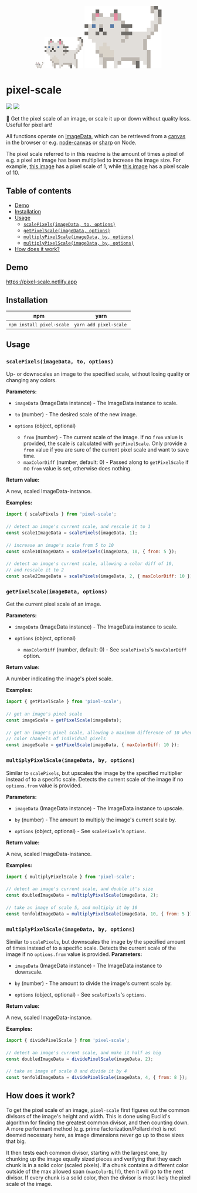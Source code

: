 <p align="center">
<img src="https://github.com/duniul/pixel-scale/blob/main/test/images/pixel-the-cat_x1.png" />
<img src="https://github.com/duniul/pixel-scale/blob/main/test/images/pixel-the-cat_x5.png" />
<img src="https://github.com/duniul/pixel-scale/blob/main/test/images/pixel-the-cat_x10.png" />
</p>

# pixel-scale

[![](https://img.shields.io/npm/v/pixel-scale?color=brightgreen)](https://www.npmjs.com/package/pixel-scale)
[![](https://img.shields.io/bundlephobia/minzip/pixel-scale)](https://bundlephobia.com/result?p=pixel-scale)

📐 Get the pixel scale of an image, or scale it up or down without quality loss. Useful for pixel
art!

All functions operate on [ImageData](https://developer.mozilla.org/en-US/docs/Web/API/ImageData),
which can be retrieved from a
[canvas](https://developer.mozilla.org/en-US/docs/Web/HTML/Element/canvas) in the browser or e.g.
[node-canvas](https://github.com/Automattic/node-canvas) or [sharp](https://github.com/lovell/sharp)
on Node.

The pixel scale referred to in this readme is the amount of times a pixel of e.g. a pixel art image
has been multiplied to increase the image size. For example,
[this image](https://github.com/duniul/pixel-scale/blob/master/test/images/pixel-the-cat_x1.png) has
a pixel scale of 1, while
[this image](https://github.com/duniul/pixel-scale/blob/master/test/images/pixel-the-cat_x10.png)
has a pixel scale of 10.

## Table of contents

- [Demo](#demo)
- [Installation](#installation)
- [Usage](#usage)
  - [`scalePixels(imageData, to, options)`](#scalepixelsimagedata-to-options)
  - [`getPixelScale(imageData, options)`](#getpixelscaleimagedata-options)
  - [`multiplyPixelScale(imageData, by, options)`](#multiplypixelscaleimagedata-by-options)
  - [`multiplyPixelScale(imageData, by, options)`](#multiplypixelscaleimagedata-by-options-1)
- [How does it work?](#how-does-it-work)

## Demo

https://pixel-scale.netlify.app

## Installation

| npm                       | yarn                    |
| ------------------------- | ----------------------- |
| `npm install pixel-scale` | `yarn add pixel-scale`  |

## Usage

### `scalePixels(imageData, to, options)`

Up- or downscales an image to the specified scale, without losing quality or changing any colors.

**Parameters:**

- `imageData` (ImageData instance) - The ImageData instance to scale.

- `to` (number) - The desired scale of the new image.

- `options` (object, optional)
  - `from` (number) - The current scale of the image. If no `from` value is provided, the scale is
    calculated with `getPixelScale`. Only provide a `from` value if you are sure of the current
    pixel scale and want to save time.
  - `maxColorDiff` (number, default: 0) - Passed along to `getPixelScale` if no `from` value is set,
    otherwise does nothing.

**Return value:**

A new, scaled ImageData-instance.

**Examples:**

```js
import { scalePixels } from 'pixel-scale';

// detect an image's current scale, and rescale it to 1
const scale1ImageData = scalePixels(imageData, 1);

// increase an image's scale from 5 to 10
const scale10ImageData = scalePixels(imageData, 10, { from: 5 });

// detect an image's current scale, allowing a color diff of 10,
// and rescale it to 2
const scale2ImageData = scalePixels(imageData, 2, { maxColorDiff: 10 });
```

### `getPixelScale(imageData, options)`

Get the current pixel scale of an image.

**Parameters:**

- `imageData` (ImageData instance) - The ImageData instance to scale.

- `options` (object, optional)

  - `maxColorDiff` (number, default: 0) - See `scalePixels`'s `maxColorDiff` option.

**Return value:**

A number indicating the image's pixel scale.

**Examples:**

```js
import { getPixelScale } from 'pixel-scale';

// get an image's pixel scale
const imageScale = getPixelScale(imageData);

// get an image's pixel scale, allowing a maximum difference of 10 when comparing
// color channels of individual pixels
const imageScale = getPixelScale(imageData, { maxColorDiff: 10 });
```

### `multiplyPixelScale(imageData, by, options)`

Similar to `scalePixels`, but upscales the image by the specified multiplier instead of to a specific scale. Detects the current scale of the image if no `options.from` value is provided.

**Parameters:**

- `imageData` (ImageData instance) - The ImageData instance to upscale.

- `by` (number) - The amount to multiply the image's current scale by.

- `options` (object, optional) - See `scalePixels`'s `options`.

**Return value:**

A new, scaled ImageData-instance.

**Examples:**

```js
import { multiplyPixelScale } from 'pixel-scale';

// detect an image's current scale, and double it's size
const doubledImageData = multiplyPixelScale(imageData, 2);

// take an image of scale 5, and multiply it by 10
const tenfoldImageData = multiplyPixelScale(imageData, 10, { from: 5 });
```

### `multiplyPixelScale(imageData, by, options)`

Similar to `scalePixels`, but downscales the image by the specified amount of times instead of to a specific scale. Detects the current scale of the image if no `options.from` value is provided.
**Parameters:**

- `imageData` (ImageData instance) - The ImageData instance to downscale.

- `by` (number) - The amount to divide the image's current scale by.

- `options` (object, optional) - See `scalePixels`'s `options`.

**Return value:**

A new, scaled ImageData-instance.

**Examples:**

```js
import { dividePixelScale } from 'pixel-scale';

// detect an image's current scale, and make it half as big
const doubledImageData = dividePixelScale(imageData, 2);

// take an image of scale 8 and divide it by 4
const tenfoldImageData = dividePixelScale(imageData, 4, { from: 8 });
```

## How does it work?

To get the pixel scale of an image, `pixel-scale` first figures out the common divisors of the
image's height and width. This is done using Euclid's algorithm for finding the greatest common
divisor, and then counting down. A more performant method (e.g. prime factorization/Pollard rho) is
not deemed necessary here, as image dimensions never go up to those sizes that big.

It then tests each common divisor, starting with the largest one, by chunking up the image equally
sized pieces and verifying that they each chunk is in a solid color (scaled pixels). If a chunk
contains a different color outside of the max allowed span (`maxColorDiff`), then it will go to the
next divisor. If every chunk is a solid color, then the divisor is most likely the pixel scale of
the image.
